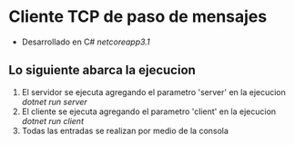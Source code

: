 # Cliente TCP de paso de mensajes
- Desarrollado en C# _netcoreapp3.1_
## Lo siguiente abarca la ejecucion
1. El servidor se ejecuta agregando el parametro 'server' en la ejecucion _dotnet run server_
1. El cliente se ejecuta agregando el parametro 'client' en la ejecucion _dotnet run client_
1. Todas las entradas se realizan por medio de la consola